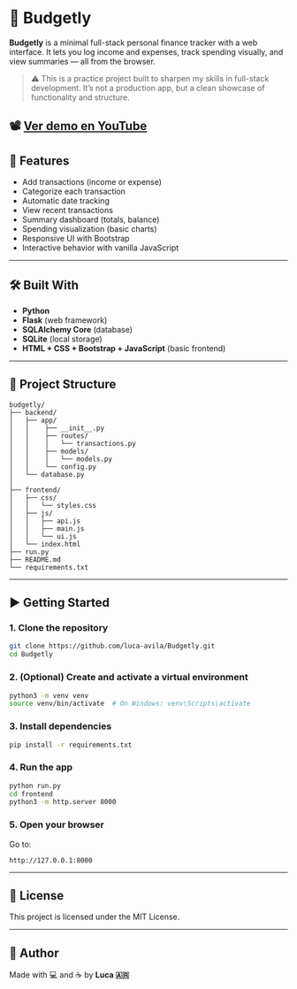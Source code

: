 # 💸 Budgetly

**Budgetly** is a minimal full-stack personal finance tracker with a web interface. It lets you log income and expenses, track spending visually, and view summaries — all from the browser.

> ⚠️ This is a practice project built to sharpen my skills in full-stack development. It’s not a production app, but a clean showcase of functionality and structure.

📽️ [Ver demo en YouTube](https://youtu.be/jbmCdf7egbI?si=mSjs2pYSpknHaMNh)
---

## 🚀 Features

- Add transactions (income or expense)
- Categorize each transaction
- Automatic date tracking
- View recent transactions
- Summary dashboard (totals, balance)
- Spending visualization (basic charts)
- Responsive UI with Bootstrap
- Interactive behavior with vanilla JavaScript

---

## 🛠️ Built With

- **Python**
- **Flask** (web framework)
- **SQLAlchemy Core** (database)
- **SQLite** (local storage)
- **HTML + CSS + Bootstrap + JavaScript** (basic frontend)

---

## 🧱 Project Structure

```
budgetly/
├── backend/
│   ├── app/
│   │    ├── __init__.py
│   │    ├── routes/
│   │    │   └── transactions.py
│   │    ├── models/
│   │    │   └── models.py
│   │    └── config.py
│   └── database.py
│  
├── frontend/
│   ├── css/
│   │   └── styles.css
│   ├── js/
│   │   ├── api.js
│   │   ├── main.js
│   │   └── ui.js
│   └── index.html
├── run.py
├── README.md
└── requirements.txt

```

---

## ▶️ Getting Started

### 1. Clone the repository

```bash
git clone https://github.com/luca-avila/Budgetly.git
cd Budgetly
```

### 2. (Optional) Create and activate a virtual environment

```bash
python3 -m venv venv
source venv/bin/activate  # On Windows: venv\Scripts\activate
```

### 3. Install dependencies

```bash
pip install -r requirements.txt
```

### 4. Run the app

```bash
python run.py
cd frontend
python3 -m http.server 8000
```

### 5. Open your browser

Go to:
```
http://127.0.0.1:8000
```

---

## 📄 License

This project is licensed under the MIT License.

---

## 🙌 Author

Made with 💻 and ☕ by **Luca 🇦🇷**
